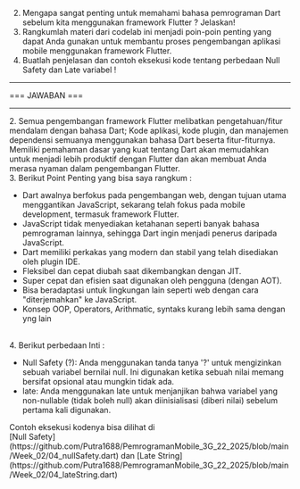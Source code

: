 2. Mengapa sangat penting untuk memahami bahasa pemrograman Dart sebelum kita menggunakan framework Flutter ? Jelaskan!
3. Rangkumlah materi dari codelab ini menjadi poin-poin penting yang dapat Anda gunakan untuk membantu proses pengembangan aplikasi mobile menggunakan framework Flutter.
4. Buatlah penjelasan dan contoh eksekusi kode tentang perbedaan Null Safety dan Late variabel !
<hr>
=== JAWABAN ===
<hr>
2. Semua pengembangan framework Flutter melibatkan pengetahuan/fitur mendalam dengan bahasa Dart; Kode aplikasi, kode plugin, dan manajemen dependensi semuanya menggunakan bahasa Dart beserta fitur-fiturnya. Memiliki pemahaman dasar yang kuat tentang Dart akan memudahkan untuk menjadi lebih produktif dengan Flutter dan akan membuat Anda merasa nyaman dalam pengembangan Flutter.
<br>
3. Berikut Point Penting yang bisa saya rangkum :
<br>
<ul>
<li> Dart awalnya berfokus pada pengembangan web, dengan tujuan utama menggantikan JavaScript, sekarang telah fokus pada mobile development, termasuk framework Flutter. </li>
<li> JavaScript tidak menyediakan ketahanan seperti banyak bahasa pemrograman lainnya, sehingga Dart ingin menjadi penerus daripada JavaScript. </li>
<li> Dart memiliki perkakas yang modern dan stabil yang telah disediakan oleh plugin IDE. </li>
<li> Fleksibel dan cepat diubah saat dikembangkan dengan JIT. </li>
<li> Super cepat dan efisien saat digunakan oleh pengguna (dengan AOT). </li>
<li> Bisa beradaptasi untuk lingkungan lain seperti web dengan cara "diterjemahkan" ke JavaScript. </li>
<li> Konsep OOP, Operators, Arithmatic, syntaks kurang lebih sama dengan yng lain </li>
</ul>
<br>
4. Berikut perbedaan Inti :
<ul>
<li> Null Safety (?): Anda menggunakan tanda tanya '?' untuk mengizinkan sebuah variabel bernilai null. Ini digunakan ketika sebuah nilai memang bersifat opsional atau mungkin tidak ada.</li>

<li>late: Anda menggunakan late untuk menjanjikan bahwa variabel yang non-nullable (tidak boleh null) akan diinisialisasi (diberi nilai) sebelum pertama kali digunakan.</li>
</ul>
Contoh eksekusi kodenya bisa dilihat di <br>
[Null Safety](https://github.com/Putra1688/PemrogramanMobile_3G_22_2025/blob/main/Week_02/04_nullSafety.dart) dan 
[Late String](https://github.com/Putra1688/PemrogramanMobile_3G_22_2025/blob/main/Week_02/04_lateString.dart)
